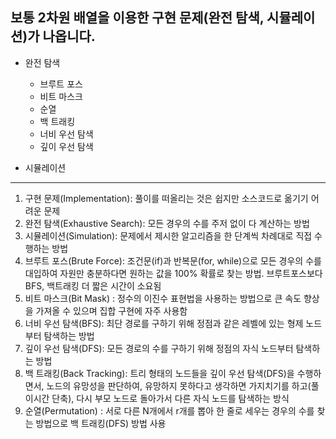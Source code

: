 ## 보통 2차원 배열을 이용한 구현 문제(완전 탐색, 시뮬레이션)가 나옵니다.

  * 완전 탐색
    - 브루트 포스
    - 비트 마스크
    - 순열
    - 백 트래킹
    - 너비 우선 탐색
    - 깊이 우선 탐색
  
  * 시뮬레이션
  
<hr>
 
 1. 구현 문제(Implementation): 풀이를 떠올리는 것은 쉽지만 소스코드로 옮기기 어려운 문제
 2. 완전 탐색(Exhaustive Search): 모든 경우의 수를 주저 없이 다 계산하는 방법
 3. 시뮬레이션(Simulation): 문제에서 제시한 알고리즘을 한 단계씩 차례대로 직접 수행하는 방법
 4. 브루트 포스(Brute Force): 조건문(if)과 반복문(for, while)으로 모든 경우의 수를 대입하여 자원만 충분하다면 원하는 값을 100% 확률로 찾는 방법. 브루트포스보다 BFS, 백트래킹 더 짧은 시간이 소요됨
 5. 비트 마스크(Bit Mask) : 정수의 이진수 표현법을 사용하는 방법으로 큰 속도 향상을 가져올 수 있으며 집합 구현에 자주 사용함
 6. 너비 우선 탐색(BFS): 최단 경로를 구하기 위해 정점과 같은 레벨에 있는 형제 노드부터 탐색하는 방법
 7. 깊이 우선 탐색(DFS): 모든 경로의 수를 구하기 위해 정점의 자식 노드부터 탐색하는 방법
 8. 백 트래킹(Back Tracking): 트리 형태의 노드들을 깊이 우선 탐색(DFS)을 수행하면서, 노드의 유망성을 판단하여, 유망하지 못하다고 생각하면 가지치기를 하고(풀이시간 단축), 다시 부모 노드로 돌아가서 다른 자식 노드를 탐색하는 방식
 9. 순열(Permutation) : 서로 다른 N개에서 r개를 뽑아 한 줄로 세우는 경우의 수를 찾는 방법으로 백 트래킹(DFS) 방법 사용